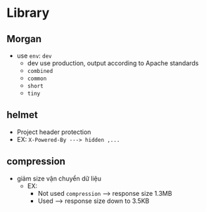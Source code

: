 
# Library

## Morgan

- use `env`: `dev`
  - dev
use production, output according to Apache standards
  - `combined`
  - `common`
  - `short`
  - `tiny`

## helmet

- Project header protection
- EX: ```X-Powered-By ---> hidden ,...```

## compression

- giảm size vận chuyển dữ liệu
  - EX:
    - Not used `compression` --> response size 1.3MB
    - Used --> response size down to 3.5KB
